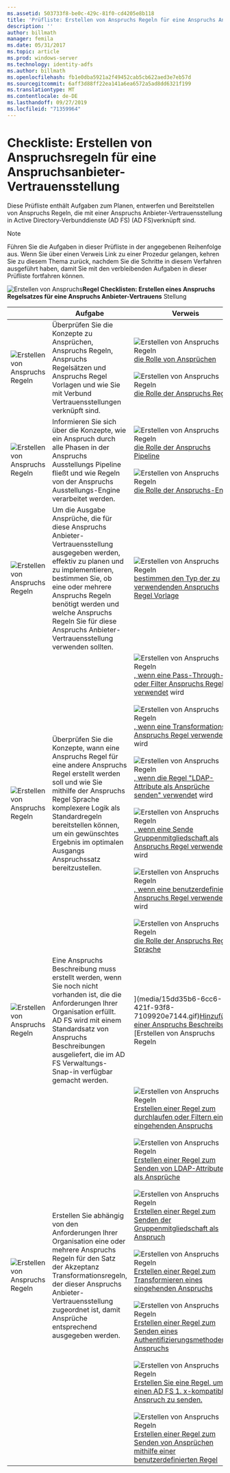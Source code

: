 ```yaml
---
ms.assetid: 503733f8-be0c-429c-81f0-cd4205e8b118
title: 'Prüfliste: Erstellen von Anspruchs Regeln für eine Anspruchs Anbieter-Vertrauensstellung'
description: ''
author: billmath
manager: femila
ms.date: 05/31/2017
ms.topic: article
ms.prod: windows-server
ms.technology: identity-adfs
ms.author: billmath
ms.openlocfilehash: fb1e0dba5921a2f49452cab5cb622aed3e7eb57d
ms.sourcegitcommit: 6aff3d88ff22ea141a6ea6572a5ad8dd6321f199
ms.translationtype: MT
ms.contentlocale: de-DE
ms.lasthandoff: 09/27/2019
ms.locfileid: "71359964"
---
```

# <a name="checklist-creating-claim-rules-for-a-claims-provider-trust"></a>Checkliste: Erstellen von Anspruchsregeln für eine Anspruchsanbieter-Vertrauensstellung


Diese Prüfliste enthält Aufgaben zum Planen, entwerfen und Bereitstellen von Anspruchs Regeln, die mit einer Anspruchs Anbieter-Vertrauensstellung in Active Directory-Verbunddienste (AD FS) \(AD FS\)verknüpft sind.  
  
> [!NOTE]  
> Führen Sie die Aufgaben in dieser Prüfliste in der angegebenen Reihenfolge aus. Wenn Sie über einen Verweis Link zu einer Prozedur gelangen, kehren Sie zu diesem Thema zurück, nachdem Sie die Schritte in diesem Verfahren ausgeführt haben, damit Sie mit den verbleibenden Aufgaben in dieser Prüfliste fortfahren können.  
  
![Erstellen von Anspruchs](media/2b05dce3-938f-4168-9b8f-1f4398cbdb9b.gif)**Regel Checklisten: Erstellen eines Anspruchs Regelsatzes für eine Anspruchs Anbieter-Vertrauens** Stellung  
  
||Aufgabe|Verweis|  
|-|--------|-------------|  
|![Erstellen von Anspruchs Regeln](media/icon_checkboxo.gif)|Überprüfen Sie die Konzepte zu Ansprüchen, Anspruchs Regeln, Anspruchs Regelsätzen und Anspruchs Regel Vorlagen und wie Sie mit Verbund Vertrauensstellungen verknüpft sind.|![Erstellen von Anspruchs Regeln](media/faa393df-4856-4431-9eda-4f4e5be72a90.gif)[die Rolle von Ansprüchen](../../ad-fs/technical-reference/The-Role-of-Claims.md)<br /><br />![Erstellen von Anspruchs Regeln](media/faa393df-4856-4431-9eda-4f4e5be72a90.gif)[die Rolle der Anspruchs Regeln](../../ad-fs/technical-reference/The-Role-of-Claim-Rules.md)|  
|![Erstellen von Anspruchs Regeln](media/icon_checkboxo.gif)|Informieren Sie sich über die Konzepte, wie ein Anspruch durch alle Phasen in der Anspruchs Ausstellungs Pipeline fließt und wie Regeln von der Anspruchs Ausstellungs-Engine verarbeitet werden.|![Erstellen von Anspruchs Regeln](media/faa393df-4856-4431-9eda-4f4e5be72a90.gif)[die Rolle der Anspruchs Pipeline](../../ad-fs/technical-reference/The-Role-of-the-Claims-Pipeline.md)<br /><br />![Erstellen von Anspruchs Regeln](media/faa393df-4856-4431-9eda-4f4e5be72a90.gif)[die Rolle der Anspruchs-Engine](../../ad-fs/technical-reference/The-Role-of-the-Claims-Engine.md)|  
|![Erstellen von Anspruchs Regeln](media/icon_checkboxo.gif)|Um die Ausgabe Ansprüche, die für diese Anspruchs Anbieter-Vertrauensstellung ausgegeben werden, effektiv zu planen und zu implementieren, bestimmen Sie, ob eine oder mehrere Anspruchs Regeln benötigt werden und welche Anspruchs Regeln Sie für diese Anspruchs Anbieter-Vertrauensstellung verwenden sollten.|![Erstellen von Anspruchs Regeln](media/faa393df-4856-4431-9eda-4f4e5be72a90.gif)[bestimmen den Typ der zu verwendenden Anspruchs Regel Vorlage](../../ad-fs/technical-reference/Determine-the-Type-of-Claim-Rule-Template-to-Use.md)|  
|![Erstellen von Anspruchs Regeln](media/icon_checkboxo.gif)|Überprüfen Sie die Konzepte, wann eine Anspruchs Regel für eine andere Anspruchs Regel erstellt werden soll und wie Sie mithilfe der Anspruchs Regel Sprache komplexere Logik als Standardregeln bereitstellen können, um ein gewünschtes Ergebnis im optimalen Ausgangs Anspruchssatz bereitzustellen.|![Erstellen von Anspruchs Regeln](media/faa393df-4856-4431-9eda-4f4e5be72a90.gif)[, wenn eine Pass-Through-oder Filter Anspruchs Regel verwendet](../../ad-fs/technical-reference/When-to-Use-a-Pass-Through-or-Filter-Claim-Rule.md) wird<br /><br />![Erstellen von Anspruchs Regeln](media/faa393df-4856-4431-9eda-4f4e5be72a90.gif)[, wenn eine Transformations Anspruchs Regel verwendet](../../ad-fs/technical-reference/When-to-Use-a-Transform-Claim-Rule.md) wird<br /><br />![Erstellen von Anspruchs Regeln](media/faa393df-4856-4431-9eda-4f4e5be72a90.gif)[, wenn die Regel "LDAP-Attribute als Ansprüche senden" verwendet](../../ad-fs/technical-reference/When-to-Use-a-Send-LDAP-Attributes-as-Claims-Rule.md) wird<br /><br />![Erstellen von Anspruchs Regeln](media/faa393df-4856-4431-9eda-4f4e5be72a90.gif)[, wenn eine Sende Gruppenmitgliedschaft als Anspruchs Regel verwendet](../../ad-fs/technical-reference/When-to-Use-a-Send-Group-Membership-as-a-Claim-Rule.md) wird<br /><br />![Erstellen von Anspruchs Regeln](media/faa393df-4856-4431-9eda-4f4e5be72a90.gif)[, wenn eine benutzerdefinierte Anspruchs Regel verwendet](../../ad-fs/technical-reference/When-to-Use-a-Custom-Claim-Rule.md) wird<br /><br />![Erstellen von Anspruchs Regeln](media/faa393df-4856-4431-9eda-4f4e5be72a90.gif)[die Rolle der Anspruchs Regel Sprache](../../ad-fs/technical-reference/The-Role-of-the-Claim-Rule-Language.md)|  
|![Erstellen von Anspruchs Regeln](media/icon_checkboxo.gif)|Eine Anspruchs Beschreibung muss erstellt werden, wenn Sie noch nicht vorhanden ist, die die Anforderungen Ihrer Organisation erfüllt. AD FS wird mit einem Standardsatz von Anspruchs Beschreibungen ausgeliefert, die im AD FS Verwaltungs-Snap\-in verfügbar gemacht werden.|](media/15dd35b6-6cc6-421f-93f8-7109920e7144.gif)[Hinzufügen einer Anspruchs Beschreibung](../../ad-fs/operations/Add-a-Claim-Description.md) ![Erstellen von Anspruchs Regeln|  
|![Erstellen von Anspruchs Regeln](media/icon_checkboxo.gif)|Erstellen Sie abhängig von den Anforderungen Ihrer Organisation eine oder mehrere Anspruchs Regeln für den Satz der Akzeptanz Transformationsregeln, der dieser Anspruchs Anbieter-Vertrauensstellung zugeordnet ist, damit Ansprüche entsprechend ausgegeben werden.|![Erstellen von Anspruchs Regeln](media/15dd35b6-6cc6-421f-93f8-7109920e7144.gif)[Erstellen einer Regel zum durchlaufen oder Filtern eines eingehenden Anspruchs](../../ad-fs/operations/Create-a-Rule-to-Pass-Through-or-Filter-an-Incoming-Claim.md)<br /><br />![Erstellen von Anspruchs Regeln](media/15dd35b6-6cc6-421f-93f8-7109920e7144.gif)[Erstellen einer Regel zum Senden von LDAP-Attributen als Ansprüche](../../ad-fs/operations/Create-a-Rule-to-Send-LDAP-Attributes-as-Claims.md)<br /><br />![Erstellen von Anspruchs Regeln](media/15dd35b6-6cc6-421f-93f8-7109920e7144.gif)[Erstellen einer Regel zum Senden der Gruppenmitgliedschaft als Anspruch](../../ad-fs/operations/Create-a-Rule-to-Send-Group-Membership-as-a-Claim.md)<br /><br />![Erstellen von Anspruchs Regeln](media/15dd35b6-6cc6-421f-93f8-7109920e7144.gif)[Erstellen einer Regel zum Transformieren eines eingehenden Anspruchs](../../ad-fs/operations/Create-a-Rule-to-Transform-an-Incoming-Claim.md)<br /><br />![Erstellen von Anspruchs Regeln](media/15dd35b6-6cc6-421f-93f8-7109920e7144.gif)[Erstellen einer Regel zum Senden eines Authentifizierungsmethoden Anspruchs](../../ad-fs/operations/Create-a-Rule-to-Send-an-Authentication-Method-Claim.md)<br /><br />![Erstellen von Anspruchs Regeln](media/15dd35b6-6cc6-421f-93f8-7109920e7144.gif)[Erstellen Sie eine Regel, um einen AD FS 1. x-kompatiblen Anspruch zu senden.](../../ad-fs/operations/Create-a-Rule-to-Send-an-AD-FS-1x-Compatible-Claim.md)<br /><br />![Erstellen von Anspruchs Regeln](media/15dd35b6-6cc6-421f-93f8-7109920e7144.gif)[Erstellen einer Regel zum Senden von Ansprüchen mithilfe einer benutzerdefinierten Regel](../../ad-fs/operations/Create-a-Rule-to-Send-Claims-Using-a-Custom-Rule.md)|  
  

